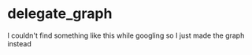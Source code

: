 # delegate_graph
I couldn't find something like this while googling so I just made the graph instead
